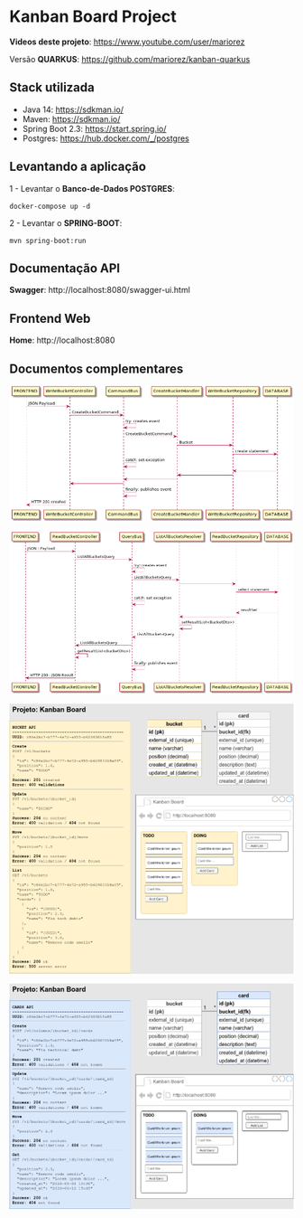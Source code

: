 # Kanban Board Project

**Videos deste projeto**: https://www.youtube.com/user/mariorez

Versão **QUARKUS**: https://github.com/mariorez/kanban-quarkus

## Stack utilizada

- Java 14: https://sdkman.io/
- Maven: https://sdkman.io/
- Spring Boot 2.3: https://start.spring.io/
- Postgres: https://hub.docker.com/_/postgres

## Levantando a aplicação

1 - Levantar o **Banco-de-Dados POSTGRES**:
```
docker-compose up -d
```

2 - Levantar o **SPRING-BOOT**:
```
mvn spring-boot:run
```

## Documentação API

**Swagger**: http://localhost:8080/swagger-ui.html

## Frontend Web

**Home**: http://localhost:8080

## Documentos complementares

![Create Bucket Diagram](01_write_create_bucket_seq.png)

![Read Bucket Diagram](01_read_list_all_buckets_seq.png)

![Bucket](draw-bucket.png)

![Card](draw-card.png)
